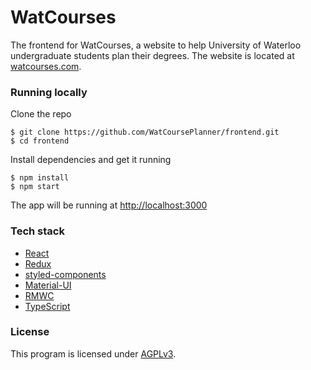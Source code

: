 # WatCourses

The frontend for WatCourses, a website to help University of Waterloo undergraduate students plan their degrees. The website is located at [watcourses.com](https://watcourses.com/).

### Running locally

Clone the repo

```shell
$ git clone https://github.com/WatCoursePlanner/frontend.git
$ cd frontend
```

Install dependencies and get it running

```shell
$ npm install
$ npm start
```

The app will be running at [http://localhost:3000](http://localhost:3000)

### Tech stack

- [React](https://reactjs.org/)
- [Redux](https://redux.js.org/)
- [styled-components](https://www.styled-components.com/)
- [Material-UI](https://material-ui.com/)
- [RMWC](https://rmwc.io/)
- [TypeScript](https://www.typescriptlang.org/)

### License

This program is licensed under [AGPLv3](https://github.com/WatCoursePlanner/frontend/blob/master/LICENSE).
